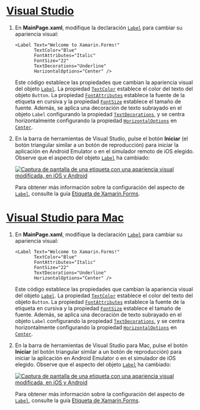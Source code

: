 # <a name="visual-studiotabvswin"></a>[Visual Studio](#tab/vswin)

1. En **MainPage.xaml**, modifique la declaración [`Label`](xref:Xamarin.Forms.Label) para cambiar su apariencia visual:

    ```xaml
    <Label Text="Welcome to Xamarin.Forms!"
           TextColor="Blue"
           FontAttributes="Italic"
           FontSize="22"
           TextDecorations="Underline"
           HorizontalOptions="Center" />
    ```

    Este código establece las propiedades que cambian la apariencia visual del objeto [`Label`](xref:Xamarin.Forms.Label). La propiedad [`TextColor`](xref:Xamarin.Forms.Label.TextColor) establece el color del texto del objeto `Button`. La propiedad [`FontAttributes`](xref:Xamarin.Forms.Label.FontAttributes) establece la fuente de la etiqueta en cursiva y la propiedad [`FontSize`](xref:Xamarin.Forms.Label.FontSize) establece el tamaño de fuente. Además, se aplica una decoración de texto subrayado en el objeto `Label` configurando la propiedad [`TextDecorations`](xref:Xamarin.Forms.Label.TextDecorations), y se centra horizontalmente configurando la propiedad [`HorizontalOptions`](xref:Xamarin.Forms.View.HorizontalOptions) en [`Center`](xref:Xamarin.Forms.LayoutOptions.Center).

1. En la barra de herramientas de Visual Studio, pulse el botón **Iniciar** (el botón triangular similar a un botón de reproducción) para iniciar la aplicación en Android Emulator o en el simulador remoto de iOS elegido. Observe que el aspecto del objeto [`Label`](xref:Xamarin.Forms.Label) ha cambiado:

    [![Captura de pantalla de una etiqueta con una apariencia visual modificada, en iOS y Android](../images/change-label-appearance.png "Etiqueta con apariencia modificada")](../images/change-label-appearance-large.png#lightbox "Etiqueta con apariencia modificada")

    Para obtener más información sobre la configuración del aspecto de [`Label`](xref:Xamarin.Forms.Label), consulte la guía [Etiqueta de Xamarin.Forms](~/xamarin-forms/user-interface/text/label.md).

# <a name="visual-studio-for-mactabvsmac"></a>[Visual Studio para Mac](#tab/vsmac)

1. En **MainPage.xaml**, modifique la declaración [`Label`](xref:Xamarin.Forms.Label) para cambiar su apariencia visual:

    ```xaml
    <Label Text="Welcome to Xamarin.Forms!"
           TextColor="Blue"
           FontAttributes="Italic"
           FontSize="22"
           TextDecorations="Underline"
           HorizontalOptions="Center" />
    ```

    Este código establece las propiedades que cambian la apariencia visual del objeto [`Label`](xref:Xamarin.Forms.Label). La propiedad [`TextColor`](xref:Xamarin.Forms.Label.TextColor) establece el color del texto del objeto `Button`. La propiedad [`FontAttributes`](xref:Xamarin.Forms.Label.FontAttributes) establece la fuente de la etiqueta en cursiva y la propiedad [`FontSize`](xref:Xamarin.Forms.Label.FontSize) establece el tamaño de fuente. Además, se aplica una decoración de texto subrayado en el objeto `Label` configurando la propiedad [`TextDecorations`](xref:Xamarin.Forms.Label.TextDecorations), y se centra horizontalmente configurando la propiedad [`HorizontalOptions`](xref:Xamarin.Forms.View.HorizontalOptions) en [`Center`](xref:Xamarin.Forms.LayoutOptions.Center).

1. En la barra de herramientas de Visual Studio para Mac, pulse el botón **Iniciar** (el botón triangular similar a un botón de reproducción) para iniciar la aplicación en Android Emulator o en el simulador de iOS elegido. Observe que el aspecto del objeto [`Label`](xref:Xamarin.Forms.Label) ha cambiado:

    [![Captura de pantalla de una etiqueta con una apariencia visual modificada, en iOS y Android](../images/change-label-appearance.png "Etiqueta con apariencia modificada")](../images/change-label-appearance-large.png#lightbox "Etiqueta con apariencia modificada")

    Para obtener más información sobre la configuración del aspecto de [`Label`](xref:Xamarin.Forms.Label), consulte la guía [Etiqueta de Xamarin.Forms](~/xamarin-forms/user-interface/text/label.md).
